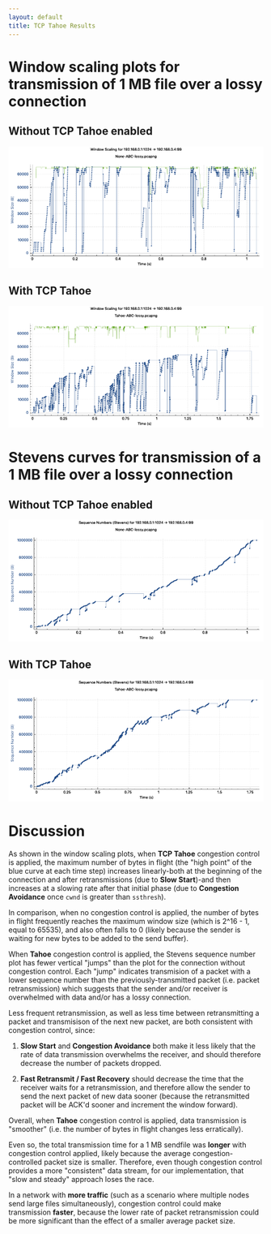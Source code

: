 ```yaml
---
layout: default
title: TCP Tahoe Results
---
```


# Window scaling plots for transmission of 1 MB file over a lossy connection

## Without TCP Tahoe enabled
![Window scaling without Tahoe](/assets/images/abc-lossy-no-congestion-window.png)
## With TCP Tahoe
![Window scaling with Tahoe](/assets/images/abc-lossy-tahoe-window.png)

# Stevens curves for transmission of a 1 MB file over a lossy connection

## Without TCP Tahoe enabled
![Stevens curve without Tahoe](/assets/images/abc-lossy-no-congestion-stevens.png)
## With TCP Tahoe
![Stevens curve with Tahoe](/assets/images/abc-lossy-tahoe-stevens.png)

# Discussion
As shown in the window scaling plots, when **TCP Tahoe** congestion control is applied, the maximum number of bytes in flight (the "high point" of the blue curve at each time step) increases linearly-both at the beginning of the connection and after retransmissions (due to **Slow Start**)-and then increases at a slowing rate after that initial phase (due to **Congestion Avoidance** once `cwnd` is greater than `ssthresh`).

In comparison, when no congestion control is applied, the number of bytes in flight frequently reaches the maximum window size (which is 2^16 - 1, equal to 65535), and also often falls to 0 (likely because the sender is waiting for new bytes to be added to the send buffer).

When **Tahoe** congestion control is applied, the Stevens sequence number plot has fewer vertical "jumps" than the plot for the connection without congestion control. Each "jump" indicates transmision of a packet with a lower sequence number than the previously-transmitted packet (i.e. packet retransmission) which suggests that the sender and/or receiver is overwhelmed with data and/or has a lossy connection.

Less frequent retransmission, as well as less time between retransmitting a packet and transmisison of the next new packet, are both consistent with congestion control, since:

1. **Slow Start** and **Congestion Avoidance** both make it less likely that the rate of data transmission overwhelms the receiver, and should therefore decrease the number of packets dropped.


2. **Fast Retransmit / Fast Recovery** should decrease the time that the receiver waits for a retransmission, and therefore allow the sender to send the next packet of new data sooner (because the retransmitted packet will be ACK'd sooner and increment the window forward).


Overall, when **Tahoe** congestion control is applied, data transmission is "smoother" (i.e. the number of bytes in flight changes less erratically).


Even so, the total transmission time for a 1 MB sendfile was **longer** with congestion control applied, likely because the average congestion-controlled packet size is smaller. Therefore, even though congestion control provides a more "consistent" data stream, for our implementation, that "slow and steady" approach loses the race.


In a network with **more traffic** (such as a scenario where multiple nodes send large files simultaneously), congestion control could make transmission **faster**, because the lower rate of packet retransmission could be more significant than the effect of a smaller average packet size.


